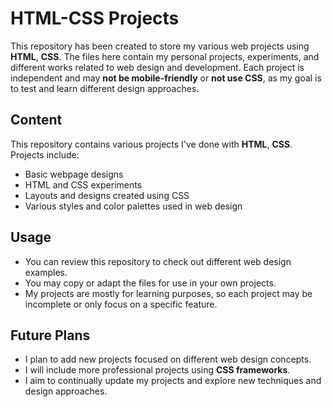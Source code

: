 # HTML-CSS Projects

This repository has been created to store my various web projects using **HTML**, **CSS**. The files here contain my personal projects, experiments, and different works related to web design and development. Each project is independent and may **not be mobile-friendly** or **not use CSS**, as my goal is to test and learn different design approaches.

## Content

This repository contains various projects I've done with **HTML**, **CSS**. Projects include:

- Basic webpage designs
- HTML and CSS experiments
- Layouts and designs created using CSS
- Various styles and color palettes used in web design

## Usage

- You can review this repository to check out different web design examples.
- You may copy or adapt the files for use in your own projects.
- My projects are mostly for learning purposes, so each project may be incomplete or only focus on a specific feature.

## Future Plans

- I plan to add new projects focused on different web design concepts.
- I will include more professional projects using **CSS frameworks**.
- I aim to continually update my projects and explore new techniques and design approaches.
